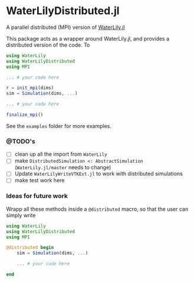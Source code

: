 # WaterLilyDistributed.jl

A parallel distributed (MPI) version of [WaterLily.jl](https://github.com/WaterLily-jl/WaterLily.jl)

This package acts as a wrapper around WaterLily.jl, and provides a distributed version of the code. To

```julia
using WaterLily
using WaterLilyDistributed
using MPI

... # your code here

r = init_mpi(dims)
sim = Simulation(dims, ...)

... # your code here

finalize_mpi()
```

See the `examples` folder for more examples.

### @TODO's

- [ ] clean up all the import from `WaterLily`
- [ ] make `DistributedSimulation <: AbstractSimulation` (`WaterLily.jl/master` needs to change)
- [ ] Update `WaterLilyWriteVTKExt.jl` to work with distributed simulations
- [ ] make test work here

### Ideas for future work

Wrapp all these methods inside a `@distributed` macro, so that the user can simply write

```julia
using WaterLily
using WaterLilyDistributed
using MPI

@distributed begin
    sim = Simulation(dims, ...)

    ... # your code here

end
```
